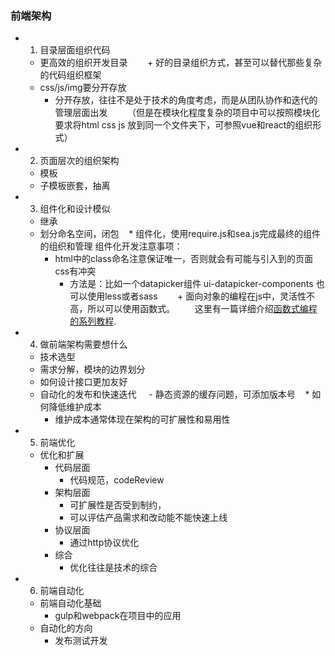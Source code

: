 ### 前端架构

- 1. 目录层面组织代码
    * 更高效的组织开发目录
        + 好的目录组织方式，甚至可以替代那些复杂的代码组织框架
    * css/js/img要分开存放
        + 分开存放，往往不是处于技术的角度考虑，而是从团队协作和迭代的管理层面出发
        （但是在模块化程度复杂的项目中可以按照模块化要求将html css js 放到同一个文件夹下，可参照vue和react的组织形式）
- 2. 页面层次的组织架构
    * 模板
    * 子模板嵌套，抽离
- 3. 组件化和设计模似
    * 继承 
    * 划分命名空间，闭包
    * 组件化，使用require.js和sea.js完成最终的组件的组织和管理
    组件化开发注意事项：
        + html中的class命名注意保证唯一，否则就会有可能与引入到的页面css有冲突
            + 方法是：比如一个datapicker组件 ui-datapicker-components
            也可以使用less或者sass
        + 面向对象的编程在js中，灵活性不高，所以可以使用函数式。
        这里有一篇详细介绍[函数式编程的系列教程](https://www.gitbook.com/book/llh911001/mostly-adequate-guide-chinese/details).
- 4. 做前端架构需要想什么
    * 技术选型
    * 需求分解，模块的边界划分
     - 如何设计接口更加友好
    * 自动化的发布和快速迭代
        - 静态资源的缓存问题，可添加版本号
    * 如何降低维护成本
        - 维护成本通常体现在架构的可扩展性和易用性
- 5. 前端优化
    * 优化和扩展
        - 代码层面
            + 代码规范，codeReview
        - 架构层面
            + 可扩展性是否受到制约，
            + 可以评估产品需求和改动能不能快速上线
        - 协议层面
            + 通过http协议优化
        - 综合
            + 优化往往是技术的综合
- 6. 前端自动化
    * 前端自动化基础
        + gulp和webpack在项目中的应用
    * 自动化的方向
        + 发布测试开发
